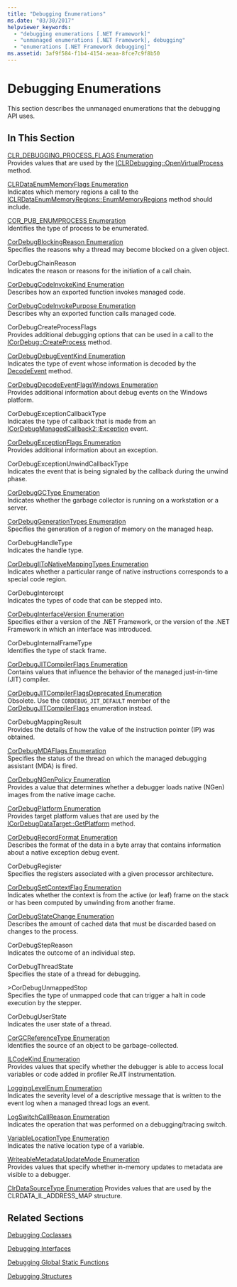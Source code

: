 ```yaml
---
title: "Debugging Enumerations"
ms.date: "03/30/2017"
helpviewer_keywords: 
  - "debugging enumerations [.NET Framework]"
  - "unmanaged enumerations [.NET Framework], debugging"
  - "enumerations [.NET Framework debugging]"
ms.assetid: 3af9f584-f1b4-4154-aeaa-8fce7c9f8b50
---
```

# Debugging Enumerations
This section describes the unmanaged enumerations that the debugging API uses.  
  
## In This Section  
 [CLR_DEBUGGING_PROCESS_FLAGS Enumeration](clr-debugging-process-flags-enumeration.md)  
 Provides values that are used by the [ICLRDebugging::OpenVirtualProcess](iclrdebugging-openvirtualprocess-method.md) method.  
  
 [CLRDataEnumMemoryFlags Enumeration](clrdataenummemoryflags-enumeration.md)  
 Indicates which memory regions a call to the [ICLRDataEnumMemoryRegions::EnumMemoryRegions](iclrdataenummemoryregions-enummemoryregions-method.md) method should include.  
  
 [COR_PUB_ENUMPROCESS Enumeration](cor-pub-enumprocess-enumeration.md)  
 Identifies the type of process to be enumerated.  
  
 [CorDebugBlockingReason Enumeration](cordebugblockingreason-enumeration.md)  
 Specifies the reasons why a thread may become blocked on a given object.  
  
 CorDebugChainReason  
 Indicates the reason or reasons for the initiation of a call chain.  
  
 [CorDebugCodeInvokeKind Enumeration](cordebugcodeinvokekind-enumeration.md)  
 Describes how an exported function invokes managed code.  
  
 [CorDebugCodeInvokePurpose Enumeration](cordebugcodeinvokepurpose-enumeration.md)  
 Describes why an exported function calls managed code.  
  
 CorDebugCreateProcessFlags  
 Provides additional debugging options that can be used in a call to the [ICorDebug::CreateProcess](icordebug-createprocess-method.md) method.  
  
 [CorDebugDebugEventKind Enumeration](cordebugdebugeventkind-enumeration.md)  
 Indicates the type of event whose information is decoded by the [DecodeEvent](icordebugprocess6-decodeevent-method.md) method.  
  
 [CorDebugDecodeEventFlagsWindows Enumeration](cordebugdecodeeventflagswindows-enumeration.md)  
 Provides additional information about debug events on the Windows platform.  
  
 CorDebugExceptionCallbackType  
 Indicates the type of callback that is made from an [ICorDebugManagedCallback2::Exception](icordebugmanagedcallback2-exception-method.md) event.  
  
 [CorDebugExceptionFlags Enumeration](cordebugexceptionflags-enumeration.md)  
 Provides additional information about an exception.  
  
 CorDebugExceptionUnwindCallbackType  
 Indicates the event that is being signaled by the callback during the unwind phase.  
  
 [CorDebugGCType Enumeration](cordebuggctype-enumeration.md)  
 Indicates whether the garbage collector is running on a workstation or a server.  
  
 [CorDebugGenerationTypes Enumeration](cordebuggenerationtypes-enumeration.md)  
 Specifies the generation of a region of memory on the managed heap.  
  
 CorDebugHandleType  
 Indicates the handle type.  
  
 [CorDebugIlToNativeMappingTypes Enumeration](cordebugiltonativemappingtypes-enumeration.md)  
 Indicates whether a particular range of native instructions corresponds to a special code region.  
  
 CorDebugIntercept  
 Indicates the types of code that can be stepped into.  
  
 [CorDebugInterfaceVersion Enumeration](cordebuginterfaceversion-enumeration.md)  
 Specifies either a version of the .NET Framework, or the version of the .NET Framework in which an interface was introduced.  
  
 CorDebugInternalFrameType  
 Identifies the type of stack frame.  
  
 [CorDebugJITCompilerFlags Enumeration](cordebugjitcompilerflags-enumeration.md)  
 Contains values that influence the behavior of the managed just-in-time (JIT) compiler.  
  
 [CorDebugJITCompilerFlagsDeprecated Enumeration](cordebugjitcompilerflagsdeprecated-enumeration.md)  
 Obsolete. Use the `CORDEBUG_JIT_DEFAULT` member of the [CorDebugJITCompilerFlags](cordebugjitcompilerflags-enumeration.md) enumeration instead.  
  
 CorDebugMappingResult  
 Provides the details of how the value of the instruction pointer (IP) was obtained.  
  
 [CorDebugMDAFlags Enumeration](cordebugmdaflags-enumeration.md)  
 Specifies the status of the thread on which the managed debugging assistant (MDA) is fired.  
  
 [CorDebugNGenPolicy Enumeration](cordebugngenpolicy-enumeration.md)  
 Provides a value that determines whether a debugger loads native (NGen) images from the native image cache.  
  
 [CorDebugPlatform Enumeration](cordebugplatform-enumeration.md)  
 Provides target platform values that are used by the [ICorDebugDataTarget::GetPlatform](icordebugdatatarget-getplatform-method.md) method.  
  
 [CorDebugRecordFormat Enumeration](cordebugrecordformat-enumeration.md)  
 Describes the format of the data in a byte array that contains information about a native exception debug event.  
  
 CorDebugRegister  
 Specifies the registers associated with a given processor architecture.  
  
 [CorDebugSetContextFlag Enumeration](cordebugsetcontextflag-enumeration.md)  
 Indicates whether the context is from the active (or leaf) frame on the stack or has been computed by unwinding from another frame.  
  
 [CorDebugStateChange Enumeration](cordebugstatechange-enumeration.md)  
 Describes the amount of cached data that must be discarded based on changes to the process.  
  
 CorDebugStepReason  
 Indicates the outcome of an individual step.  
  
 CorDebugThreadState  
 Specifies the state of a thread for debugging.  
  
 \>CorDebugUnmappedStop  
 Specifies the type of unmapped code that can trigger a halt in code execution by the stepper.  
  
 CorDebugUserState  
 Indicates the user state of a thread.  
  
 [CorGCReferenceType Enumeration](corgcreferencetype-enumeration.md)  
 Identifies the source of an object to be garbage-collected.  
  
 [ILCodeKind Enumeration](ilcodekind-enumeration.md)  
 Provides values that specify whether the debugger is able to access local variables or code added in profiler ReJIT instrumentation.  
  
 [LoggingLevelEnum Enumeration](logginglevelenum-enumeration.md)  
 Indicates the severity level of a descriptive message that is written to the event log when a managed thread logs an event.  
  
 [LogSwitchCallReason Enumeration](logswitchcallreason-enumeration.md)  
 Indicates the operation that was performed on a debugging/tracing switch.  
  
 [VariableLocationType Enumeration](variablelocationtype-enumeration.md)  
 Indicates the native location type of a variable.  
  
 [WriteableMetadataUpdateMode Enumeration](writeablemetadataupdatemode-enumeration.md)  
 Provides values that specify whether in-memory updates to metadata are visible to a debugger.

 [ClrDataSourceType Enumeration](clrdatasourcetype-enumeration.md)
 Provides values that are used by the CLRDATA_IL_ADDRESS_MAP structure.

## Related Sections  
 [Debugging Coclasses](debugging-coclasses.md)  
  
 [Debugging Interfaces](debugging-interfaces.md)  
  
 [Debugging Global Static Functions](debugging-global-static-functions.md)  
  
 [Debugging Structures](debugging-structures.md)
